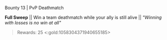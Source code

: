 Bounty 13 | PvP Deathmatch

**Full Sweep**
|| Win a team deathmatch while your ally is still alive ||
*"Winning with losses is no win at all"*
> Rewards: 25 <:gold:1058304371940655185>